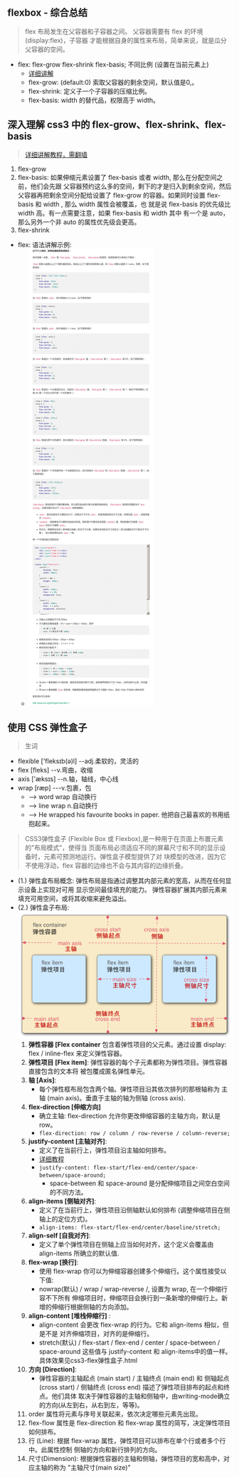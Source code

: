 ## flexbox - 综合总结
> flex 布局发生在父容器和子容器之间。 父容器需要有 flex 的环境(display:flex)，子容器
  才能根据自身的属性来布局，简单来说，就是瓜分父容器的空间。 
- flex: flex-grow flex-shrink flex-basis; 不同比例 (设置在当前元素上)
    + [详细讲解](http://zhoon.github.io/css3/2014/08/23/flex.html)
    + flex-grow: (default:0) 索取父容器的剩余空间，默认值是0,。
    + flex-shrink: 定义子一个子容器的压缩比例。
    + flex-basis: width 的替代品，权限高于 width。

 
## 深入理解 css3 中的 flex-grow、flex-shrink、flex-basis 
> [详细讲解教程，需翻墙](http://zhoon.github.io/css3/2014/08/23/flex.html)
1. flex-grow
2. flex-basis: 如果伸缩元素设置了 flex-basis 或者 width, 那么在分配空间之前，他们会先跟
   父容器预约这么多的空间，剩下的才是归入到剩余空间，然后父容器再把剩余空间分配给设置了 
   flex-grow 的容器。如果同时设置 flex-basis 和 width , 那么 width 属性会被覆盖，也
   就是说 flex-basis 的优先级比 width 高。有一点需要注意，如果 flex-basis 和 width 其中
   有一个是 auto，那么另外一个非 auto 的属性优先级会更高。
3. flex-shrink
- flex: 语法讲解示例: 
    + ![flex语法详细讲解](flex-acronym.jpg)    


## 使用 CSS 弹性盒子

> 生词
- flexible ['fleksɪb(ə)l] --adj.柔软的，灵活的
- flex [fleks]  --v.弯曲，收缩
- axis ['æksɪs] --n.轴，轴线，中心线
- wrap [ræp] ---v.包裹，包
    + --> word wrap 自动换行
    + --> line wrap  n.自动换行
    + --> He wrapped his favourite books in paper.
      他把自己最喜欢的书用纸抱起来。


> CSS3弹性盒子 (Flexible Box 或 Flexbox),是一种用于在页面上布置元素的"布局模式"，使得当
  页面布局必须适应不同的屏幕尺寸和不同的显示设备时，元素可预测地运行。弹性盒子模型提供了对
  块模型的改进，因为它不使用浮动，flex 容器的边缘也不会与其内容的边缘折叠。
- (1.) 弹性盒布局概念: 弹性布局是指通过调整其内部元素的宽高，从而在任何显示设备上实现对可用
  显示空间最佳填充的能力。 弹性容器扩展其内部元素来填充可用空间，或将其收缩来避免溢出。
- (2.) 弹性盒子布局: ![弹性容器描述](flexbox.png)
    1. **弹性容器 [Flex container** 包含着弹性项目的父元素。通过设置 
       display: flex / inline-flex 来定义弹性容器。
    1. **弹性项目 [Flex item]**: 弹性容器的每个子元素都称为弹性项目。弹性容器直接包含的文本将
       被包覆成匿名弹性单元。
    1. **轴 [Axis]**: 
        + 每个弹性框布局包含两个轴。弹性项目沿其依次排列的那根轴称为
          主轴 (main axis)。垂直于主轴的轴为侧轴 (cross axis).
    1. **flex-direction [伸缩方向]** 
        + 确立主轴: flex-direction 允许你更改伸缩容器的主轴方向，默认是row。 
        + `flex-direction: row / column / row-reverse / column-reverse;`  
    1. **justify-content [主轴对齐]**: 
        + 定义了在当前行上，弹性项目沿主轴如何排布。 
        + [详细教程](http://www.w3cplus.com/blog/666.html)
        + `justify-content: flex-start/flex-end/center/space-between/space-around;`
            - space-between 和 space-around 是分配伸缩项目之间空白空间的不同方法。     
    1. **align-items [侧轴对齐]**: 
        + 定义了在当前行上，弹性项目沿侧轴默认如何排布 (调整伸缩项目在侧轴上的定位方式)。
        + `align-items: flex-start/flex-end/center/baseline/stretch;` 
    1. **align-self [自我对齐]**: 
        + 定义了单个弹性项目在侧轴上应当如何对齐，这个定义会覆盖由 align-items 所确立的默认值.
    1. **flex-wrap [换行]**: 
        + 使用 flex-wrap 你可以为伸缩容器创建多个伸缩行。这个属性接受以下值: 
        + nowrap(默认) / wrap / wrap-reverse /, 设置为 wrap, 在一个伸缩行容不下所有
          伸缩项目时，伸缩项目会换行到一条新增的伸缩行上。新增的伸缩行根据侧轴的方向添加。             
    1. **align-content [堆栈伸缩行]** : 
        + align-content 会更改 flex-wrap 的行为。它和 align-items 相似，但是不是
          对齐伸缩项目，对齐的是伸缩行。
        + stretch(默认) / flex-start / flex-end / center / space-between 
          / space-around 这些值与 justify-content 和 align-items中的值一样。
          具体效果见css3-flex弹性盒子.html 
    1. **方向 [Direction]**: 
        + 弹性容器的主轴起点 (main start) / 主轴终点 (main end) 和 侧轴起点 
          (cross start) / 侧轴终点 (cross end) 描述了弹性项目排布的起点和终点。他们具体
          取决于弹性容器的主轴和侧轴中，由writing-mode确立的方向(从左到右，从右到左，等等)。
    1. order 属性将元素与序号关联起来，依次决定哪些元素先出现。
    1. flex-flow 属性是 flex-direction 和 flex-wrap 属性的简写，决定弹性项目如何排布。
    1. 行 (Line): 根据 flex-wrap 属性，弹性项目可以排布在单个行或者多个行中。此属性控制
       侧轴的方向和新行排列的方向。
    1. 尺寸(Dimension): 根据弹性容器的主轴和侧轴，弹性项目的宽和高中，对应主轴的称为
       "主轴尺寸(main size)"
 

